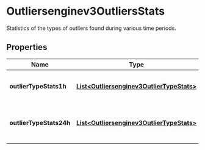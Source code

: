 

# Outliersenginev3OutliersStats

Statistics of the types of outliers found during various time periods.

## Properties

| Name | Type | Description | Notes |
|------------ | ------------- | ------------- | -------------|
|**outlierTypeStats1h** | [**List&lt;Outliersenginev3OutlierTypeStats&gt;**](Outliersenginev3OutlierTypeStats.md) | Types of outliers found in the last hour. |  [optional] |
|**outlierTypeStats24h** | [**List&lt;Outliersenginev3OutlierTypeStats&gt;**](Outliersenginev3OutlierTypeStats.md) | Types of outliers found in the past 24 hours. |  [optional] |




